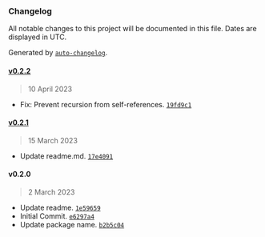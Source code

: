 ### Changelog

All notable changes to this project will be documented in this file. Dates are displayed in UTC.

Generated by [`auto-changelog`](https://github.com/CookPete/auto-changelog).

#### [v0.2.2](https://github.com/mediacurrent/gatsby-plugin-drupal-preview/compare/v0.2.1...v0.2.2)

> 10 April 2023

- Fix: Prevent recursion from self-references. [`19fd9c1`](https://github.com/mediacurrent/gatsby-plugin-drupal-preview/commit/19fd9c149990531d0e046edd7da089da54e904ce)

#### [v0.2.1](https://github.com/mediacurrent/gatsby-plugin-drupal-preview/compare/v0.2.0...v0.2.1)

> 15 March 2023

- Update readme.md. [`17e4091`](https://github.com/mediacurrent/gatsby-plugin-drupal-preview/commit/17e40914f3867cdf98e96095d4e69010369ff735)

#### v0.2.0

> 2 March 2023

- Update readme. [`1e59659`](https://github.com/mediacurrent/gatsby-plugin-drupal-preview/commit/1e59659276ef47544ff2d807e697ba9e67ca43f3)
- Initial Commit. [`e6297a4`](https://github.com/mediacurrent/gatsby-plugin-drupal-preview/commit/e6297a401d16e1b70a1d05d721e92702b282148b)
- Update package name. [`b2b5c04`](https://github.com/mediacurrent/gatsby-plugin-drupal-preview/commit/b2b5c0433a6604712fa4e0e53031757080077c13)
